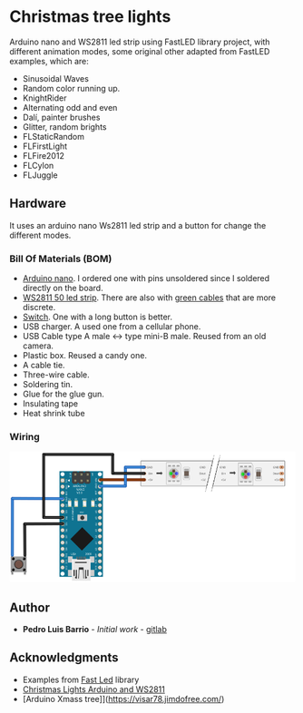 # Christmas tree lights

Arduino nano and WS2811 led strip using FastLED library project, with different animation modes, some original other adapted from FastLED examples, which are:
- Sinusoidal Waves
- Random color running up.
- KnightRider
- Alternating odd and even
- Dalí, painter brushes
- Glitter, random brights
- FLStaticRandom
- FLFirstLight
- FLFire2012
- FLCylon
- FLJuggle

## Hardware

It uses an arduino nano Ws2811 led strip and a button for change the different modes.

### Bill Of Materials (BOM)

- [Arduino nano](https://aliexpress.com/item/32531372300.html). I ordered one with pins unsoldered since I soldered directly on the board. 
- [WS2811 50 led strip](https://aliexpress.com/item/32444134206.html). There are also with [green cables](https://aliexpress.com/item/32444382333.htm) that are more discrete. 
- [Switch](https://aliexpress.com/item/32964605422.html). One with a long button is better. 
- USB charger. A used one from a cellular phone.  
- USB Cable type A male <-> type mini-B male. Reused from an old camera.  
- Plastic box. Reused a candy one.  
- A cable tie.  
- Three-wire cable.  
- Soldering tin.  
- Glue for the glue gun.
- Insulating tape
- Heat shrink tube

### Wiring
<img src="img/wiring.svg" alt="wiring"  />

## Author
* **Pedro Luis Barrio** - *Initial work* - [gitlab](https://gitlab.com/plbarrio)

## Acknowledgments

* Examples from [Fast Led](http://fastled.io/) library
* [Christmas Lights Arduino and WS2811](https://www.instructables.com/id/Christmas-Lights-Arduino-and-WS2811/) 
* [Arduino Xmass tree]](https://visar78.jimdofree.com/)

